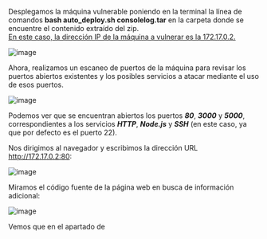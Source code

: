 Desplegamos la máquina vulnerable poniendo en la terminal la línea de comandos **bash auto_deploy.sh consolelog.tar** en la carpeta donde se encuentre el contenido extraído del zip.<br>
<ins>En este caso, la dirección IP de la máquina a vulnerar es la 172.17.0.2.</ins>

  ![image](https://github.com/user-attachments/assets/f9e51544-4137-4530-9ffe-abef1d9ca288)

Ahora, realizamos un escaneo de puertos de la máquina para revisar los puertos abiertos existentes y los posibles servicios a atacar mediante el uso de esos puertos.

  ![image](https://github.com/user-attachments/assets/96315beb-f191-4e64-9908-2189a63b329d)

Podemos ver que se encuentran abiertos los puertos ***80***, ***3000*** y ***5000***, correspondientes a los servicios ***HTTP***, ***Node.js*** y ***SSH*** (en este caso, ya que por defecto es el puerto 22).

Nos dirigimos al navegador y escribimos la dirección URL http://172.17.0.2:80:

  ![image](https://github.com/user-attachments/assets/6d367e77-e196-476f-8c77-1099030d5377)

Miramos el código fuente de la página web en busca de información adicional:

  ![image](https://github.com/user-attachments/assets/a22d1918-aa1f-400f-a4ca-112d6928ccd6)

Vemos que en el apartado de **<script>** se encuentra un archivo llamado "**authentication.js**" y cuyo contenido es este:

  ![image](https://github.com/user-attachments/assets/66ce653e-5434-4609-839b-a7066d0b9103)

Aparentemente, existe un token válido para el subdirectorio web "/recurso/" que es "tokentraviesito".

Realizamos un escaneo de directorios mediante el comando **gobuster** y nos encontramos con uno que se llama **backend**.

  ![image](https://github.com/user-attachments/assets/cd4bfa16-be66-4c51-9691-451f2103599a)

  ![image](https://github.com/user-attachments/assets/bc4c19e7-f3be-4392-92ac-fc583b8bf14f)

Hacemos clic en "**server.js**" para visualizar el contenido de este fichero:

  ![image](https://github.com/user-attachments/assets/07fd4bc6-8805-4a8c-abcf-4ea49426d5f1)

Nos damos cuenta de que parece ser que este servidor escucha peticiones POST en la ruta /recurso/ y devuelve una contraseña si el token proporcionado es correcto.

Podemos probar esto usando curl, enviando una solicitud POST con el token encontrado, para visualizar que nos devuelve la salida.

  ![image](https://github.com/user-attachments/assets/8e296d5b-8a6d-46ef-a0ac-af4aa7f1495e)

Al enviar el token correcto obtenemos una contraseña. Veamos que ocurre en caso de que el token sea incorrecto:

  ![image](https://github.com/user-attachments/assets/5425c607-c02c-4516-b8a8-7292e7f6eb47)

Obtenemos el mensaje de "Unauthorized", ya que no hemos ingresado la clave correcta para obtener acceso al servidor Node.js.

Con la contraseña que tenemos intentaremos realizar un ataque Hydra para obtener el nombre de usuario del SSH.

  ![image](https://github.com/user-attachments/assets/2566f455-a7c8-483e-acbb-14a9f7b179d9)

El usuario cuya contraseña es "**lapassworddebackupmaschingonadetodas**" es "**lovely**".

Nos conectamos por SSH desde el puerto 5000:

  ![image](https://github.com/user-attachments/assets/16a2f7b8-12fc-4451-81db-df1874934d8d)

Hemos logrado acceder a la máquina.

Miramos en el archivo /etc/passwd si existe otro usuario con el que tengamos que realizar la escalada de privilegios.

  ![image](https://github.com/user-attachments/assets/c4814486-1db1-471b-8200-a25af6c495d7)

Comprobamos los archivos binarios que podemos ejecutar como el usuario lovely:

  ![image](https://github.com/user-attachments/assets/dca51a27-1add-429a-9621-9008974ef641)

Tenemos la capacidad de interactuar como usuario root con el comando **nano**, por lo que podemos editar el archivo passwd y quitarle la x al campo de texto del usuario root para poder acceder sin credenciales.

  ![image](https://github.com/user-attachments/assets/bb6b0df3-7480-456a-bf92-7c4b9c7491e2)

Finalmente, accedemos como el usuario root escribiendo en la terminal **su root**.

  ![image](https://github.com/user-attachments/assets/bc9606f4-bdd7-491b-b754-140fcab76a09)

Hemos accedido como el usuario root, por lo que ahora tenemos todos los privilegios existentes dentro del sistema.

Una vez finalizamos con la máquina de Dockerlabs presionamos **Ctrl+C** para eliminarla.

  ![image](https://github.com/user-attachments/assets/3592457c-5759-4900-9260-2ecc2ffe0f91)
